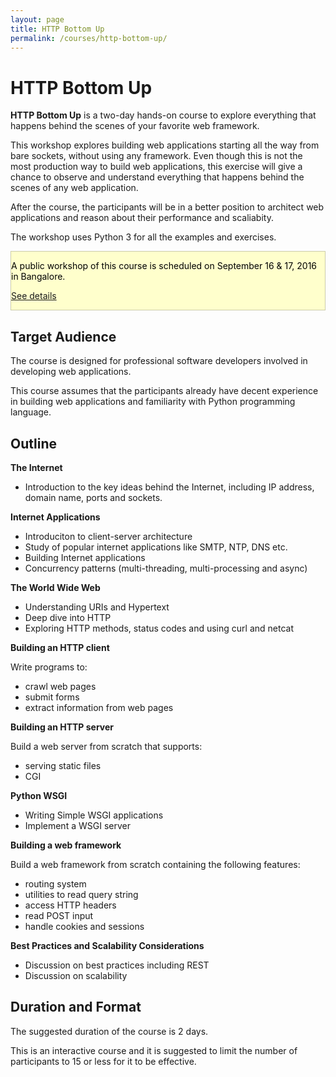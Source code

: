 ```yaml
---
layout: page
title: HTTP Bottom Up
permalink: /courses/http-bottom-up/
---
```


# HTTP Bottom Up

<strong>HTTP Bottom Up</strong> is a two-day hands-on course to explore everything that happens behind the scenes of your favorite web framework.

This workshop explores building web applications starting all the way from bare sockets, without using any framework. Even though this is not the most production way to build web applications, this exercise will give a chance to observe and understand everything that
happens behind the scenes of any web application.

After the course, the participants will be in a better position to architect web applications and reason about their performance and scaliabity.

The workshop uses Python 3 for all the examples and exercises.

<div class="alert alert-info" style="background: #ffc; color: black; border: 1px solid #cca;">
<p>A public workshop of this course is scheduled on September 16 & 17, 2016 in Bangalore.</p>

<p><a class="btn btn-primary" href="/workshops/2016/http-bottom-up/">See details</a></p>
</div>

## Target Audience

The course is designed for professional software developers involved in developing web applications.

This course assumes that the participants already have decent experience in building web applications and familiarity with Python programming language.

## Outline

**The Internet**

- Introduction to the key ideas behind the Internet, including IP address,
  domain name, ports and sockets.

**Internet Applications**

- Introduciton to client-server architecture
- Study of popular internet applications like SMTP, NTP, DNS etc. 
- Building Internet applications
- Concurrency patterns (multi-threading, multi-processing and async)

**The World Wide Web**

- Understanding URIs and Hypertext
- Deep dive into HTTP
- Exploring HTTP methods, status codes and using curl and netcat

**Building an HTTP client**

Write programs to:

* crawl web pages 
* submit forms
* extract information from web pages

**Building an HTTP server**

Build a web server from scratch that supports:

- serving static files
- CGI

**Python WSGI**

- Writing Simple WSGI applications
- Implement a WSGI server

**Building a web framework**

Build a web framework from scratch containing the following features:

- routing system
- utilities to read query string
- access HTTP headers
- read POST input
- handle cookies and sessions

**Best Practices and Scalability Considerations**

- Discussion on best practices including REST
- Discussion on scalability

## Duration and Format

The suggested duration of the course is 2 days. 

This is an interactive course and it is suggested to limit the number of
participants to 15 or less for it to be effective.
